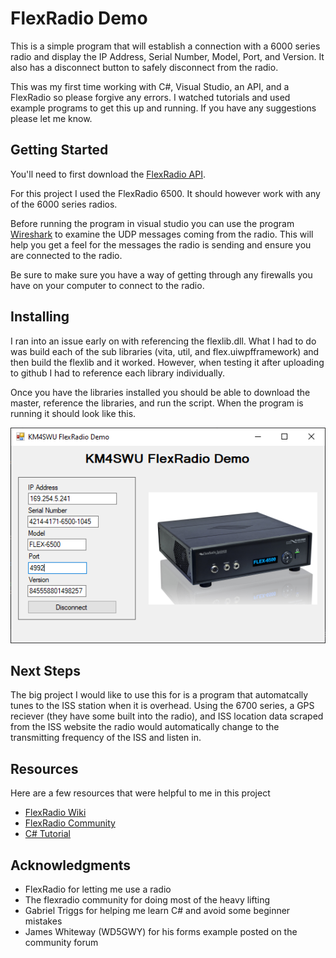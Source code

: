 # FlexRadio Demo

This is a simple program that will establish a connection with a 6000 series radio and display the IP Address, Serial Number, Model, Port, and Version. It also has a disconnect button to safely disconnect from the radio.

This was my first time working with C#, Visual Studio, an API, and a FlexRadio so please forgive any errors. I watched tutorials and used example programs to get this up and running. If you have any suggestions please let me know.

## Getting Started

You'll need to first download the [FlexRadio API](https://www.flexradio.com/downloads/).

For this project I used the FlexRadio 6500. It should however work with any of the 6000 series radios.

Before running the program in visual studio you can use the program [Wireshark](https://www.wireshark.org/#download) to examine the UDP messages coming from the radio. This will help you get a feel for the messages the radio is sending and ensure you are connected to the radio.

Be sure to make sure you have a way of getting through any firewalls you have on your computer to connect to the radio.

## Installing

I ran into an issue early on with referencing the flexlib.dll. What I had to do was build each of the sub libraries (vita, util, and flex.uiwpfframework) and then build the flexlib and it worked. However, when testing it after uploading to github I had to reference each library individually.

Once you have the libraries installed you should be able to download the master, reference the libraries, and run the script. When the program is running it should look like this.

![FlexRadio Demo](https://github.com/Duvey314/KM4SWU_FlexRadio_Demo/blob/master/FlexRadio%20Demo%20Screenshot.PNG)

## Next Steps

The big project I would like to use this for is a program that automatcally tunes to the ISS station when it is overhead. Using the 6700 series, a GPS reciever (they have some built into the radio), and ISS location data scraped from the ISS website the radio would automatically change to the transmitting frequency of the ISS and listen in.

## Resources

Here are a few resources that were helpful to me in this project

* [FlexRadio Wiki](wiki.flexradio.com/)
* [FlexRadio Community](community.flexradio.com/)
* [C# Tutorial](https://www.youtube.com/watch?v=gfkTfcpWqAY)

## Acknowledgments

* FlexRadio for letting me use a radio
* The flexradio community for doing most of the heavy lifting
* Gabriel Triggs for helping me learn C# and avoid some beginner mistakes
* James Whiteway (WD5GWY) for his forms example posted on the community forum

